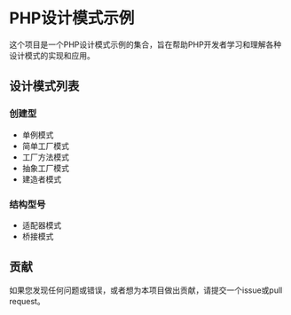 # PHP设计模式示例

这个项目是一个PHP设计模式示例的集合，旨在帮助PHP开发者学习和理解各种设计模式的实现和应用。

## 设计模式列表

### 创建型
- 单例模式
- 简单工厂模式
- 工厂方法模式
- 抽象工厂模式
- 建造者模式

### 结构型号
- 适配器模式
- 桥接模式

## 贡献

如果您发现任何问题或错误，或者想为本项目做出贡献，请提交一个issue或pull request。